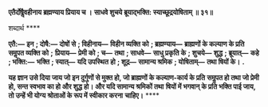 **एतैर्दोषैॢवहीनाय ब्रह्मण्याय प्रियाय च ।** **साधवे शुचये ब्रूयाद्भक्ति: स्याच्छूद्रयोषिताम् ॥ ३१॥** 

शब्दार्थ **** 

**एतै:—** **इन** **; दोषै:—** **दोषों से** **; विहीनाय—** **विहीन व्यक्ति को** **; ब्रह्मण्याय—** **ब्राह्मणों के कल्याण के प्रति समॢपत व्यक्ति को** **;** **प्रियाय—** **प्रेमी को** **; च—** **तथा** **; साधवे—** **साधु प्रकृति के** **; शुचये—** **शुद्ध** **; ब्रूयात्—** **कहे** **; भक्ति:—** **भक्ति** **; स्यात्—** **यदि उपस्थित** **हो** **; शूद्र—** **सामान्य श्रमिक** **; योषिताम्—** **तथा षियों के।** **.** 

**यह ज्ञान उसे दिया जाय जो इन दुर्गुणों से मुक्त हो, जो ब्राह्मणों के कल्याण-कार्य के प्रति** **समॢपत हो तथा जो प्रेमी हो, सन्त स्वभाव का हो और शुद्ध हो। और यदि सामान्य श्रमिकों तथा** **षियों में भगवान् के प्रति भक्ति पाई जाय, तो उन्हें भी योग्य श्रोताओं के रूप में स्वीकार करना** **चाहिए।** **** 
